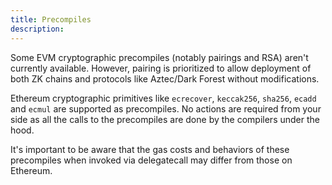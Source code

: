 ```yaml
---
title: Precompiles
description:
---
```


Some EVM cryptographic precompiles (notably pairings and RSA) aren't currently available. However, pairing is
prioritized to allow deployment of both ZK chains and protocols like Aztec/Dark Forest without modifications.

Ethereum cryptographic primitives like `ecrecover`, `keccak256`, `sha256`, `ecadd` and `ecmul` are supported as precompiles.
No actions are required from your side as all the calls to the precompiles are done by the compilers under the hood.

It's important to be aware that the gas costs and behaviors of these precompiles when invoked via delegatecall may differ from those on Ethereum.
